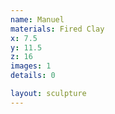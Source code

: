 ```yaml
---
name: Manuel
materials: Fired Clay
x: 7.5
y: 11.5
z: 16
images: 1
details: 0

layout: sculpture
---
```



